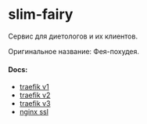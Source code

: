 # slim-fairy

Сервис для диетологов и их клиентов.

Оригинальное название: Фея-похудея.

#### Docs:
- [traefik v1](https://blog.unixhost.pro/ru/2022/07/traefik-2-ustanovka-nastrojka-primery/)
- [traefik v2](https://doc.traefik.io/traefik/user-guides/docker-compose/acme-tls/)
- [traefik v3](https://tx0.ru/ru/notes/docker-compose/traefik-docker-compose-ssl-let-s-encrypt)
- [nginx ssl](https://www.digitalocean.com/community/tutorials/how-to-secure-nginx-with-let-s-encrypt-on-ubuntu-22-04)
